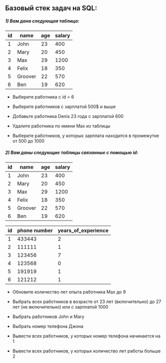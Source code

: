 ## Базовый стек задач на SQL:

##### 1) Вам дана следующая таблица:

| id | name    | age | salary |
|----|---------|-----|--------|
| 1  | John    | 23  | 400    |
| 2  | Mary    | 20  | 450    |
| 3  | Max     | 29  | 1200   |
| 4  | Felix   | 18  | 350    |
| 5  | Groover | 22  | 570    |
| 6  | Ben     | 19  | 620    |

- Выберите работника с id = 6

- Выберите работников с зарплатой 500$ и выше

- Добавьте работника Denis 23 года с зарплатой 600

- Удалите работника по имени Max из таблицы

- Выберите работников, у которых зарплата находится в промежутке от 500 до 1000



##### 2) Вам даны следующие таблицы связанные с помощью id:

| id | name    | age | salary |
|----|---------|-----|--------|
| 1  | John    | 23  | 400    |
| 2  | Mary    | 20  | 450    |
| 3  | Max     | 29  | 1200   |
| 4  | Felix   | 18  | 350    |
| 5  | Groover | 22  | 570    |
| 6  | Ben     | 19  | 620    |


| id | phone number    | years_of_experience |
|----|-----------------|---------------------|
| 1  | 433443          | 2                   |
| 2  | 111111          | 1                   |
| 3  | 123456          | 7                   |
| 4  | 123568          | 0                   |
| 5  | 191919          | 1                   |
| 6  | 121212          | 1                   |

- Обновите количество лет опыта работника Max до 9

- Выбрать всех работников в возрасте от 23 лет (включительно) до 27 лет (не включительно) или с зарплатой 1000

- Выбрать работников John и Mary

- Выбрать номер телефона Джона

- Вывести всех работников, у которых номер телефона начинается на 1

- Вывести всех работников, у которых количество лет работы больше 2

